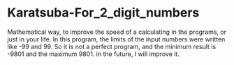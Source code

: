 # Karatsuba-For_2_digit_numbers
Mathematical way, to improve the speed of a calculating in the programs, or just in your life.
In this program, the limits of the input numbers were written like -99 and 99.
So it is not a perfect program, and the minimum result is -9801 and the maximum 9801.
in the future, I will improve it.
